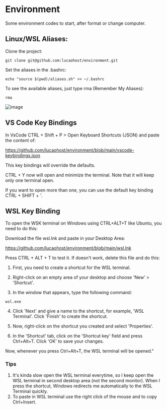 # Environment
Some environment codes to start, after format or change computer.

## Linux/WSL Aliases:
Clone the project:

```
git clone git@github.com:lucaohost/environment.git
```

Set the aliases in the .bashrc:

```
echo "source $(pwd)/aliases.sh" >> ~/.bashrc
```
To see the available aliases, just type rma (Remember My Aliases):

```
rma
```
![image](https://github.com/lucaohost/environment/assets/31621714/6347cc90-4e5b-44e8-b5b1-9b57a4c0b7de)

## VS Code Key Bindings
In VsCode CTRL + Shift  + P > Open Keyboard Shortcuts (JSON) and paste the content of:

https://github.com/lucaohost/environment/blob/main/vscode-keybindings.json

This key bindings will override the defaults.

CTRL + Y now will open and minimize the terminal. Note that it will keep only one terminal open.

If you want to open more than one, you can use the default key binding CTRL + SHIFT + '.

## WSL Key Binding
To open the WSK terminal on Windows using CTRL+ALT+T like Ubuntu, you need to do this:

Download the file wsl.lnk and paste in your Desktop Area:

https://github.com/lucaohost/environment/blob/main/wsl.lnk

Press CTRL + ALT + T  to test it. If doesn't work, delete this file and do this:

1. First, you need to create a shortcut for the WSL terminal.

2. Right-click on an empty area of your desktop and choose 'New' > 'Shortcut'.

3. In the window that appears, type the following command:

```
wsl.exe
```

4. Click 'Next' and give a name to the shortcut, for example, 'WSL Terminal'. Click 'Finish' to create the shortcut.

5. Now, right-click on the shortcut you created and select 'Properties'.

6. In the 'Shortcut' tab, click on the 'Shortcut key' field and press Ctrl+Alt+T. Click 'OK' to save your changes.
   
Now, whenever you press Ctrl+Alt+T, the WSL terminal will be opened."

### Tips
1. It's kinda slow open the WSL terminal everytime, so I keep open the WSL terminal in second desktop area (not the second monitor).
   When I press the shortcut, Windows redirects me automatically to the WSL Terminal quickly. 
3. To paste in WSL terminal use the right click of the mouse and to copy Ctrl+Insert. 








